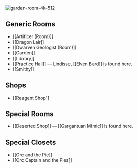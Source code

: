 ![garden-room-4k-512](https://github.com/hyvanmielenpelit/GnollHack/assets/16661034/878136ea-3ea8-4783-a9b5-5843d5707419)


## Generic Rooms


- [[Artificer (Room)]]
- [[Dragon Lair]]
- [[Dwarven Geologist (Room)]]
- [[Garden]]
- [[Library]]
- [[Practice Hall]] — Lindisse, [[Elven Bard]] is found here.
- [[Smithy]]


## Shops


- [[Reagent Shop]]


## Special Rooms


- [[Deserted Shop]] — [[Gargantuan Mimic]] is found here.


## Special Closets


- [[Orc and the Pie]]
- [[Orc Captain and the Pies]]